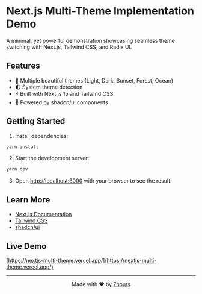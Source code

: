 # Next.js Multi-Theme Implementation Demo

A minimal, yet powerful demonstration showcasing seamless theme switching with Next.js, Tailwind CSS, and Radix UI.

## Features

- 🎨 Multiple beautiful themes (Light, Dark, Sunset, Forest, Ocean)
- 🌓 System theme detection
- ⚡️ Built with Next.js 15 and Tailwind CSS
- 🧩 Powered by shadcn/ui components

## Getting Started

1. Install dependencies:
```bash
yarn install
```

2. Start the development server:
```bash
yarn dev
```

3. Open [http://localhost:3000](http://localhost:3000) with your browser to see the result.

## Learn More

- [Next.js Documentation](https://nextjs.org/docs)
- [Tailwind CSS](https://tailwindcss.com)
- [shadcn/ui](https://ui.shadcn.com)

## Live Demo

[https://nextjs-multi-theme.vercel.app/](https://nextjs-multi-theme.vercel.app/)

---

<p align="center">Made with ❤️ by <a href="https://github.com/7hourspg">7hours</a></p>
